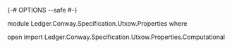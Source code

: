 {-# OPTIONS --safe #-}

module Ledger.Conway.Specification.Utxow.Properties where

open import Ledger.Conway.Specification.Utxow.Properties.Computational
